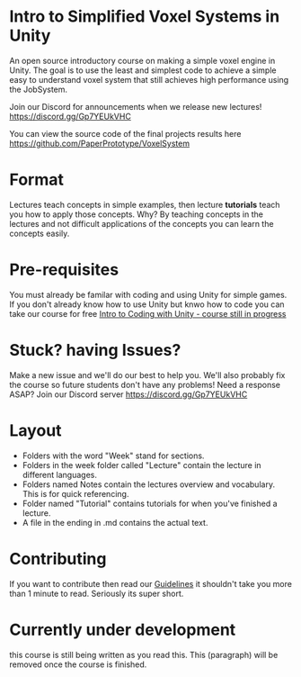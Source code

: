 # Intro to Simplified Voxel Systems in Unity
An open source introductory course on making a simple voxel engine in Unity. The goal is to use the least and simplest code to achieve a simple easy to understand voxel system that still achieves high performance using the JobSystem.

Join our Discord for announcements when we release new lectures! https://discord.gg/Gp7YEUkVHC

You can view the source code of the final projects results here https://github.com/PaperPrototype/VoxelSystem

# Format
Lectures teach concepts in simple examples, then lecture **tutorials** teach you how to apply those concepts. Why? By teaching concepts in the lectures and not difficult applications of the concepts you can learn the concepts easily.

# Pre-requisites
You must already be familar with coding and using Unity for simple games.
If you don't already know how to use Unity but knwo how to code you can take our course for free
[Intro to Coding with Unity - course still in progress](https://github.com/PaperPrototype/Intro-to-Coding-with-Unity)

# Stuck? having Issues?
Make a new issue and we'll do our best to help you. We'll also probably fix the course so future students don't have any problems! Need a response ASAP? Join our Discord server https://discord.gg/Gp7YEUkVHC

# Layout
 - Folders with the word "Week" stand for sections.
 - Folders in the week folder called "Lecture" contain the lecture in different languages.
 - Folders named Notes contain the lectures overview and vocabulary. This is for quick referencing.
 - Folder named "Tutorial" contains tutorials for when you've finished a lecture.
 - A file in the ending in .md contains the actual text.

# Contributing
If you want to contribute then read our [Guidelines](https://github.com/Nanite3D/Nanite-course-Guidelines) it shouldn't take you more than 1 minute to read. Seriously its super short.

 # Currently under development
 this course is still being written as you read this. This (paragraph) will be removed once the course is finished.

